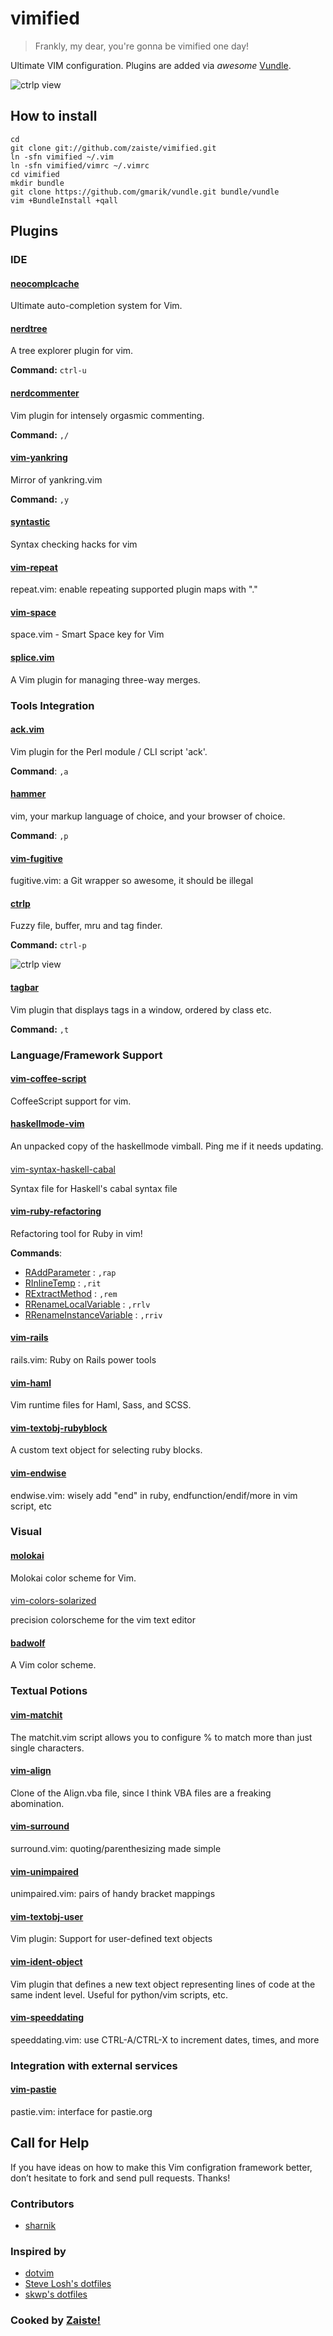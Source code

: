 vimified
========

> Frankly, my dear, you're gonna be vimified one day!

Ultimate VIM configuration. Plugins are added via *awesome* [Vundle](https://github.com/gmarik/vundle).

![ctrlp view](http://f.cl.ly/items/3a0X3F3x3r0K1n1u1Y2r/vimified.png)

How to install
--------------

    cd 
    git clone git://github.com/zaiste/vimified.git
    ln -sfn vimified ~/.vim
    ln -sfn vimified/vimrc ~/.vimrc
    cd vimified
    mkdir bundle
    git clone https://github.com/gmarik/vundle.git bundle/vundle
    vim +BundleInstall +qall
    

Plugins
-------

### IDE

#### [neocomplcache](https://github.com/Shougo/neocomplcache.git)

Ultimate auto-completion system for Vim.

#### [nerdtree](https://github.com/scrooloose/nerdtree)

A tree explorer plugin for vim.

**Command:** `ctrl-u`

#### [nerdcommenter](https://github.com/scrooloose/nerdcommenter)

Vim plugin for intensely orgasmic commenting.

**Command:** `,/`

#### [vim-yankring](https://github.com/chrismetcalf/vim-yankring)

Mirror of yankring.vim 

**Command:** `,y`

#### [syntastic](https://github.com/scrooloose/syntastic)

Syntax checking hacks for vim 

#### [vim-repeat](https://github.com/tpope/vim-repeat)

repeat.vim: enable repeating supported plugin maps with "."

#### [vim-space](https://github.com/spiiph/vim-space)

space.vim - Smart Space key for Vim

#### [splice.vim](https://github.com/sjl/splice.vim)

A Vim plugin for managing three-way merges.


### Tools Integration

#### [ack.vim](http://github.com/mileszs/ack.vim)

Vim plugin for the Perl module / CLI script 'ack'. 

**Command**: `,a` 

#### [hammer](https://github.com/matthias-guenther/hammer.vim)

vim, your markup language of choice, and your browser of choice. 

**Command**: `,p` 

#### [vim-fugitive](https://github.com/tpope/vim-fugitive)

fugitive.vim: a Git wrapper so awesome, it should be illegal 

#### [ctrlp](https://github.com/kien/ctrlp.vim)

Fuzzy file, buffer, mru and tag finder.

**Command:** `ctrl-p`

![ctrlp view](http://f.cl.ly/items/393i0b0N2C1H1e0Q2K3k/ctrlp.png)

#### [tagbar](https://github.com/majutsushi/tagbar)

Vim plugin that displays tags in a window, ordered by class etc. 

**Command:** `,t`

### Language/Framework Support

#### [vim-coffee-script](https://github.com/kchmck/vim-coffee-script)

CoffeeScript support for vim. 

#### [haskellmode-vim](https://github.com/lukerandall/haskellmode-vim)

An unpacked copy of the haskellmode vimball. Ping me if it needs updating.

####
[vim-syntax-haskell-cabal](https://github.com/Twinside/vim-syntax-haskell-cabal)

Syntax file for Haskell's cabal syntax file

#### [vim-ruby-refactoring](https://github.com/ecomba/vim-ruby-refactoring)

Refactoring tool for Ruby in vim!

**Commands**:

  - [RAddParameter](http://justinram.wordpress.com/2010/12/30/vim-ruby-refactoring-add-parameter-2/) : `,rap`
  - [RInlineTemp](http://justinram.wordpress.com/2010/12/30/vim-ruby-refactoring-inline-temp/) : `,rit`
  - [RExtractMethod](http://justinram.wordpress.com/2010/12/31/vim-ruby-refactoring-extract-method/) : `,rem`
  - [RRenameLocalVariable](http://justinram.wordpress.com/2010/12/31/vim-ruby-refactoring-rename-local-variable/) : `,rrlv`
  - [RRenameInstanceVariable](http://justinram.wordpress.com/2010/12/31/vim-ruby-refactoring-rename-instance-variable/) : `,rriv`

#### [vim-rails](https://github.com/tpope/vim-rails)

rails.vim: Ruby on Rails power tools 

#### [vim-haml](https://github.com/tpope/vim-haml)

Vim runtime files for Haml, Sass, and SCSS.

#### [vim-textobj-rubyblock](https://github.com/nelstrom/vim-textobj-rubyblock)

A custom text object for selecting ruby blocks.

#### [vim-endwise](https://github.com/tpope/vim-endwise)

endwise.vim: wisely add "end" in ruby, endfunction/endif/more in vim script, etc 

### Visual

#### [molokai](https://github.com/tomasr/molokai)

Molokai color scheme for Vim. 

####
[vim-colors-solarized](https://github.com/altercation/vim-colors-solarized)

precision colorscheme for the vim text editor

#### [badwolf](https://github.com/sjl/badwolf)

A Vim color scheme.


### Textual Potions

#### [vim-matchit](https://github.com/mirell/vim-matchit)

The matchit.vim script allows you to configure % to match more than just single characters.

#### [vim-align](https://github.com/tsaleh/vim-align)

Clone of the Align.vba file, since I think VBA files are a freaking abomination. 

#### [vim-surround](https://github.com/tpope/vim-surround)

surround.vim: quoting/parenthesizing made simple 

#### [vim-unimpaired](https://github.com/tpope/vim-unimpaired)

unimpaired.vim: pairs of handy bracket mappings 

#### [vim-textobj-user](https://github.com/kana/vim-textobj-user)

Vim plugin: Support for user-defined text objects 

#### [vim-ident-object](https://github.com/michaeljsmith/vim-indent-object)

Vim plugin that defines a new text object representing lines of code at the same indent level. Useful for python/vim scripts, etc. 

#### [vim-speeddating](https://github.com/tpope/vim-speeddating)

speeddating.vim: use CTRL-A/CTRL-X to increment dates, times, and more 

### Integration with external services

#### [vim-pastie](https://github.com/tpope/vim-pastie)

pastie.vim: interface for pastie.org 


## Call for Help

If you have ideas on how to make this Vim configration framework better, don’t hesitate to fork and send pull requests. Thanks!

### Contributors

 * [sharnik](https://github.com/sharnik)

### Inspired by 

 * [dotvim](https://github.com/astrails/dotvim)
 * [Steve Losh's dotfiles](https://github.com/sjl/dotfiles)
 * [skwp's dotfiles](https://github.com/skwp/dotfiles)

### Cooked by [Zaiste!](http://zaiste.net)
